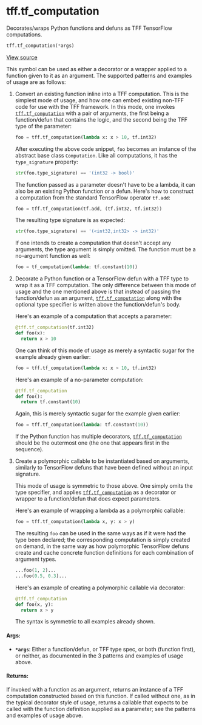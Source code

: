 <div itemscope itemtype="http://developers.google.com/ReferenceObject">
<meta itemprop="name" content="tff.tf_computation" />
<meta itemprop="path" content="Stable" />
</div>

# tff.tf_computation

Decorates/wraps Python functions and defuns as TFF TensorFlow computations.

```python
tff.tf_computation(*args)
```

<a target="_blank" href=http://github.com/tensorflow/federated/tree/master/tensorflow_federated/python/core/api/computations.py>View
source</a>

<!-- Placeholder for "Used in" -->

This symbol can be used as either a decorator or a wrapper applied to a function
given to it as an argument. The supported patterns and examples of usage are as
follows:

1.  Convert an existing function inline into a TFF computation. This is the
    simplest mode of usage, and how one can embed existing non-TFF code for use
    with the TFF framework. In this mode, one invokes
    <a href="../tff/tf_computation.md"><code>tff.tf_computation</code></a> with
    a pair of arguments, the first being a function/defun that contains the
    logic, and the second being the TFF type of the parameter:

    ```python
    foo = tff.tf_computation(lambda x: x > 10, tf.int32)
    ```

    After executing the above code snippet, `foo` becomes an instance of the
    abstract base class `Computation`. Like all computations, it has the
    `type_signature` property:

    ```python
    str(foo.type_signature) == '(int32 -> bool)'
    ```

    The function passed as a parameter doesn't have to be a lambda, it can also
    be an existing Python function or a defun. Here's how to construct a
    computation from the standard TensorFlow operator `tf.add`:

    ```python
    foo = tff.tf_computation(tf.add, (tf.int32, tf.int32))
    ```

    The resulting type signature is as expected:

    ```python
    str(foo.type_signature) == '(<int32,int32> -> int32)'
    ```

    If one intends to create a computation that doesn't accept any arguments,
    the type argument is simply omitted. The function must be a no-argument
    function as well:

    ```python
    foo = tf_computation(lambda: tf.constant(10))
    ```

2.  Decorate a Python function or a TensorFlow defun with a TFF type to wrap it
    as a TFF computation. The only difference between this mode of usage and the
    one mentioned above is that instead of passing the function/defun as an
    argument,
    <a href="../tff/tf_computation.md"><code>tff.tf_computation</code></a> along
    with the optional type specifier is written above the function/defun's body.

    Here's an example of a computation that accepts a parameter:

    ```python
    @tff.tf_computation(tf.int32)
    def foo(x):
      return x > 10
    ```

    One can think of this mode of usage as merely a syntactic sugar for the
    example already given earlier:

    ```python
    foo = tff.tf_computation(lambda x: x > 10, tf.int32)
    ```

    Here's an example of a no-parameter computation:

    ```python
    @tff.tf_computation
    def foo():
      return tf.constant(10)
    ```

    Again, this is merely syntactic sugar for the example given earlier:

    ```python
    foo = tff.tf_computation(lambda: tf.constant(10))
    ```

    If the Python function has multiple decorators,
    <a href="../tff/tf_computation.md"><code>tff.tf_computation</code></a>
    should be the outermost one (the one that appears first in the sequence).

3.  Create a polymorphic callable to be instantiated based on arguments,
    similarly to TensorFlow defuns that have been defined without an input
    signature.

    This mode of usage is symmetric to those above. One simply omits the type
    specifier, and applies
    <a href="../tff/tf_computation.md"><code>tff.tf_computation</code></a> as a
    decorator or wrapper to a function/defun that does expect parameters.

    Here's an example of wrapping a lambda as a polymorphic callable:

    ```python
    foo = tff.tf_computation(lambda x, y: x > y)
    ```

    The resulting `foo` can be used in the same ways as if it were had the type
    been declared; the corresponding computation is simply created on demand, in
    the same way as how polymorphic TensorFlow defuns create and cache concrete
    function definitions for each combination of argument types.

    ```python
    ...foo(1, 2)...
    ...foo(0.5, 0.3)...
    ```

    Here's an example of creating a polymorphic callable via decorator:

    ```python
    @tff.tf_computation
    def foo(x, y):
      return x > y
    ```

    The syntax is symmetric to all examples already shown.

#### Args:

*   <b>`*args`</b>: Either a function/defun, or TFF type spec, or both (function
    first), or neither, as documented in the 3 patterns and examples of usage
    above.

#### Returns:

If invoked with a function as an argument, returns an instance of a TFF
computation constructed based on this function. If called without one, as in the
typical decorator style of usage, returns a callable that expects to be called
with the function definition supplied as a parameter; see the patterns and
examples of usage above.
